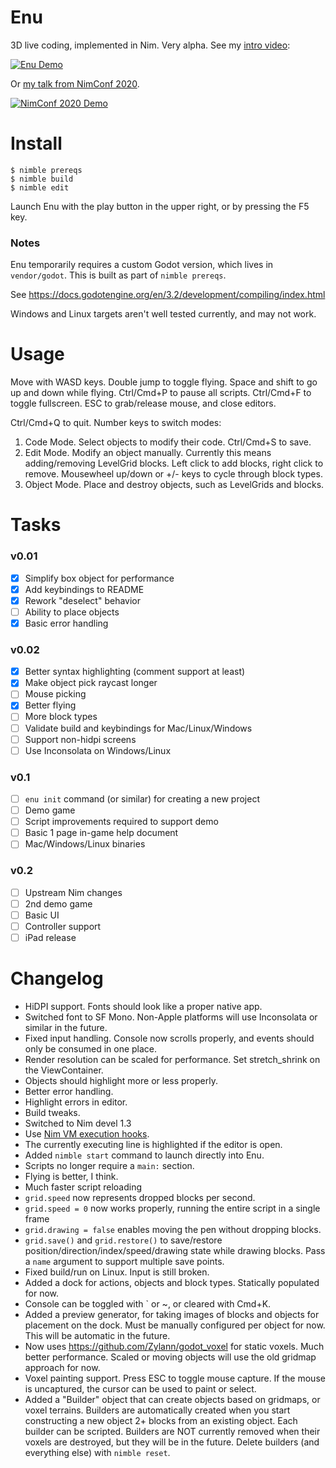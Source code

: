 # Enu

3D live coding, implemented in Nim.
Very alpha. See my [intro video](https://youtu.be/QfAzuX7-y0Y):

[![Enu Demo](https://img.youtube.com/vi/AW0PT9j976s/hqdefault.jpg)](https://youtu.be/AW0PT9j976s)

Or [my talk from NimConf 2020](https://youtu.be/3l6tsKM1cY8).

[![NimConf 2020 Demo](https://img.youtube.com/vi/3l6tsKM1cY8/maxresdefault.jpg)](https://youtu.be/3l6tsKM1cY8)

# Install

```console
$ nimble prereqs
$ nimble build
$ nimble edit
```
Launch Enu with the play button in the upper right, or by pressing the F5 key.

### Notes

Enu temporarily requires a custom Godot version, which lives in `vendor/godot`. This is
built as part of `nimble prereqs`.

See https://docs.godotengine.org/en/3.2/development/compiling/index.html

Windows and Linux targets aren't well tested currently, and may not work.

# Usage

Move with WASD keys. Double jump to toggle flying. Space and shift to go up
and down while flying. Ctrl/Cmd+P to pause all scripts. Ctrl/Cmd+F to toggle
fullscreen. ESC to grab/release mouse, and close editors.

Ctrl/Cmd+Q to quit. Number keys to switch modes:

1. Code Mode. Select objects to modify their code. Ctrl/Cmd+S to save.
2. Edit Mode. Modify an object manually. Currently this means adding/removing LevelGrid blocks.
   Left click to add blocks, right click to remove. Mousewheel up/down or +/- keys to cycle through
   block types.
3. Object Mode. Place and destroy objects, such as LevelGrids and blocks.

# Tasks

### v0.01

- [X] Simplify box object for performance
- [X] Add keybindings to README
- [X] Rework "deselect" behavior
- [ ] Ability to place objects
- [X] Basic error handling

### v0.02

- [X] Better syntax highlighting (comment support at least)
- [X] Make object pick raycast longer
- [ ] Mouse picking
- [X] Better flying
- [ ] More block types
- [ ] Validate build and keybindings for Mac/Linux/Windows
- [ ] Support non-hidpi screens
- [ ] Use Inconsolata on Windows/Linux

### v0.1

- [ ] `enu init` command (or similar) for creating a new project
- [ ] Demo game
- [ ] Script improvements required to support demo
- [ ] Basic 1 page in-game help document
- [ ] Mac/Windows/Linux binaries

### v0.2

- [ ] Upstream Nim changes
- [ ] 2nd demo game
- [ ] Basic UI
- [ ] Controller support
- [ ] iPad release

# Changelog

- HiDPI support. Fonts should look like a proper native app.
- Switched font to SF Mono. Non-Apple platforms will use Inconsolata or similar in the future.
- Fixed input handling. Console now scrolls properly, and events should only be consumed in one place.
- Render resolution can be scaled for performance. Set stretch_shrink on the ViewContainer.
- Objects should highlight more or less properly.
- Better error handling.
- Highlight errors in editor.
- Build tweaks.
- Switched to Nim devel 1.3
- Use [Nim VM execution hooks](https://github.com/nim-lang/RFCs/issues/249).
- The currently executing line is highlighted if the editor is open.
- Added `nimble start` command to launch directly into Enu.
- Scripts no longer require a `main:` section.
- Flying is better, I think.
- Much faster script reloading
- `grid.speed` now represents dropped blocks per second.
- `grid.speed = 0` now works properly, running the entire script in a single frame
- `grid.drawing = false` enables moving the pen without dropping blocks.
- `grid.save()` and `grid.restore()` to save/restore position/direction/index/speed/drawing
  state while drawing blocks. Pass a `name` argument to support multiple save points.
- Fixed build/run on Linux. Input is still broken.
- Added a dock for actions, objects and block types. Statically populated for now.
- Console can be toggled with ` or ~, or cleared with Cmd+K.
- Added a preview generator, for taking images of blocks and objects for placement on the
  dock. Must be manually configured per object for now. This will be automatic in the future.
- Now uses https://github.com/Zylann/godot_voxel for static voxels. Much better performance.
  Scaled or moving objects will use the old gridmap approach for now.
- Voxel painting support. Press ESC to toggle mouse capture. If the mouse is uncaptured, the
  cursor can be used to paint or select.
- Added a "Builder" object that can create objects based on gridmaps, or voxel terrains.
  Builders are automatically created when you start constructing a new object 2+ blocks from
  an existing object. Each builder can be scripted. Builders are NOT currently removed when
  their voxels are destroyed, but they will be in the future. Delete builders (and everything
  else) with `nimble reset`.
